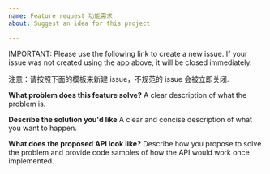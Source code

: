 ```yaml
---
name: Feature request 功能需求
about: Suggest an idea for this project

---
```


IMPORTANT: Please use the following link to create a new issue. If your issue was not created using the app above, it will be closed immediately.

注意：请按照下面的模板来新建 issue，不规范的 issue 会被立即关闭.

**What problem does this feature solve?**
A clear description of what the problem is.

**Describe the solution you'd like**
A clear and concise description of what you want to happen.

**What does the proposed API look like?**
Describe how you propose to solve the problem and provide code samples of how the API would work once implemented.
